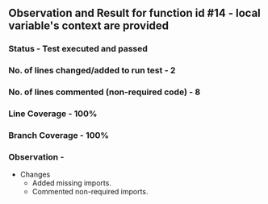 ## Observation and Result for function id #14 - local variable's context are provided

### Status - Test executed and passed

### No. of lines changed/added to run test - 2

### No. of lines commented (non-required code) - 8

### Line Coverage - 100%

### Branch Coverage - 100%

### Observation -
- Changes 
  - Added missing imports.
  - Commented non-required imports.